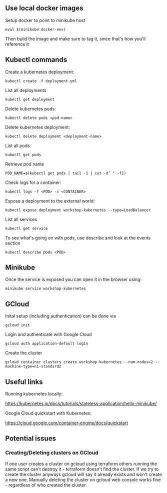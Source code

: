 ## Use local docker images

Setup docker to point to minikube host

`eval $(minikube docker-env)`

Then build the image and make sure to tag it, since that's how you'll reference it

## Kubectl commands

Create a kubernetes deployment:

`kubectl create -f deployment.yml`

List all deployments

`kubectl get deployment`

Delete kubernetes pods:

`kubectl delete pods <pod-name>`

Delete kubernetes deployment:

`kubectl delete deployment <deployment-name>`

List all pods

`kubectl get pods`

Retrieve pod name

`POD_NAME=$(kubectl get pods | tail -1 | cut -d’ ' -f1)`

Check logs for a container:

`kubectl logs -f <POD> -c <CONTAINER>`

Expose a deployment to the external world:

`kubectl expose deployment workshop-kubernetes --type=LoadBalancer`

List all services

`kubectl get service`

To see what's going on with pods, use describe and look at the events section

`kubectl describe pods <POD>`

## Minikube

Once the service is exposed you can open it in the browser using:

`minikube service workshop-kubernetes`

## GCloud

Inital setup (including authentication) can be done via

`gcloud init`

Login and authenticate with Google Cloud

`gcloud auth application-default login`

Create the cluster

`gcloud container clusters create workshop-kubernetes --num-nodes=2 --machine-type=n1-standard2`

## Useful links

Running kubernetes locally:

https://kubernetes.io/docs/tutorials/stateless-application/hello-minikube/

Google Cloud quickstart with Kubernetes:

https://cloud.google.com/container-engine/docs/quickstart

## Potential issues

### Creating/Deleting clusters on GCloud

If one user creates a cluster on gcloud using terraform others running the same script can't destroy it - terraform doesn't find the cluster. If we try to create the cluster anyways gcloud will say it already exists and won't create a new one. Manually deleting the cluster on gcloud web console works fine - regardless of who created the cluster.

